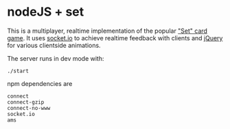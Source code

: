 nodeJS + set
============

This is a multiplayer, realtime implementation of the popular ["Set" card game][1].
It uses [socket.io][2] to achieve realtime feedback with clients and [jQuery][3] for
various clientside animations.

The server runs in dev mode with:

    ./start

npm dependencies are

    connect
    connect-gzip
    connect-no-www
    socket.io
    ams

[1]: http://en.wikipedia.org/wiki/Set_(game)
[2]: http://socket.io/
[3]: https://github.com/jquery/jquery

